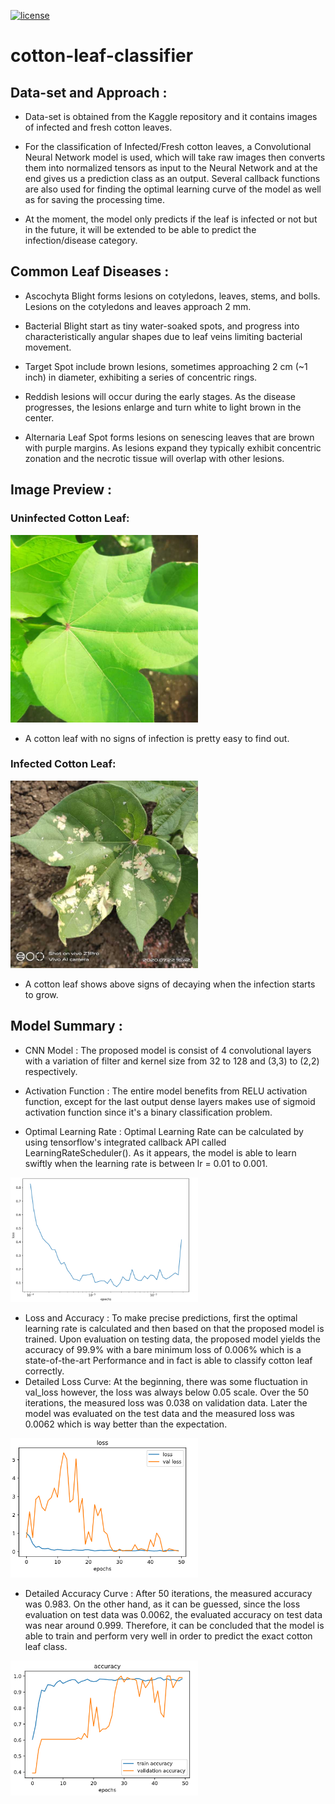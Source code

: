 [![license](https://img.shields.io/badge/License-MIT-green.svg?style=flat-square)](https://github.com/palash-s/cotton-leaf-classifier/blob/main/LICENSE)
# cotton-leaf-classifier


## Data-set and Approach :
- Data-set is obtained from the Kaggle repository and it contains images of infected and fresh cotton leaves.

- For the classification of Infected/Fresh cotton leaves, a Convolutional Neural Network model is used, which will take raw images then converts them into normalized tensors as input to the Neural Network and at the end gives us a prediction class as an output. Several callback functions are also used for finding the optimal learning curve of the model as well as for saving the processing time.

- At the moment, the model only predicts if the leaf is infected or not but in the future, it will be extended to be able to predict the infection/disease category.

## Common Leaf Diseases :

- Ascochyta Blight forms lesions on cotyledons, leaves, stems, and bolls. Lesions on the cotyledons and leaves approach 2 mm.

- Bacterial Blight start as tiny water-soaked spots, and progress into characteristically angular shapes due to leaf veins limiting bacterial movement.

- Target Spot include brown lesions, sometimes approaching 2 cm (~1 inch) in diameter, exhibiting a series of concentric rings.

- Reddish lesions will occur during the early stages. As the disease progresses, the lesions enlarge and turn white to light brown in the center.

- Alternaria Leaf Spot forms lesions on senescing leaves that are brown with purple margins. As lesions expand they typically exhibit concentric zonation and the necrotic tissue will overlap with other lesions.

## Image Preview :

### Uninfected Cotton Leaf:

<!-- ![Alt text](static/images/d_95_iaip_-_Copy.jpg?raw=true "Fresh Cotton Leaf") -->
<img src="static/images/d_95_iaip_-_Copy.jpg" alt="Fresh Cotton Leaf" width="300"/>

- A cotton leaf with no signs of infection is pretty easy to find out.

### Infected Cotton Leaf:
<img src="static/images/dis_leaf_206_iaip.jpg" alt="Diseased Cotton Leaf" width="300"/>

- A cotton leaf shows above signs of decaying when the infection starts to grow.

## Model Summary :

- CNN Model : The proposed model is consist of 4 convolutional layers with a variation of filter and kernel size from 32 to 128 and (3,3) to (2,2) respectively.

- Activation Function : The entire model benefits from RELU activation function, except for the last output dense layers makes use of sigmoid activation function since it's a binary classification problem.

- Optimal Learning Rate : Optimal Learning Rate can be calculated by using tensorflow's integrated callback API called LearningRateScheduler(). As it appears, the model is able to learn swiftly when the learning rate is between lr = 0.01 to 0.001.

<img src="/static/graphs/learning-curve.png" alt="Optimal Learning Curve" width="300"/>

- Loss and Accuracy : To make precise predictions, first the optimal learning rate is calculated and then based on that the proposed model is trained. Upon evaluation on testing data, the proposed model yields the accuracy of 99.9% with a bare minimum loss of 0.006% which is a state-of-the-art Performance and in fact is able to classify cotton leaf correctly.
- Detailed Loss Curve: At the beginning, there was some fluctuation in val_loss however, the loss was always below 0.05 scale. Over the 50 iterations, the measured loss was 0.038 on validation data. Later the model was evaluated on the test data and the measured loss was 0.0062 which is way better than the expectation.
<img src="/static/graphs/loss-curve.png" alt="Your image title" width="300"/>

- Detailed Accuracy Curve : After 50 iterations, the measured accuracy was 0.983. On the other hand, as it can be guessed, since the loss evaluation on test data was 0.0062, the evaluated accuracy on test data was near around 0.999. Therefore, it can be concluded that the model is able to train and perform very well in order to predict the exact cotton leaf class.

<img src="/static/graphs/accuracy-curve.png" alt="Your image title" width="300"/>
